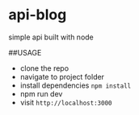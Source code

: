# api-blog
simple api built with node

##USAGE 
- clone the repo
- navigate to project folder
- install dependencies `npm install`
- npm run dev
- visit `http://localhost:3000`
